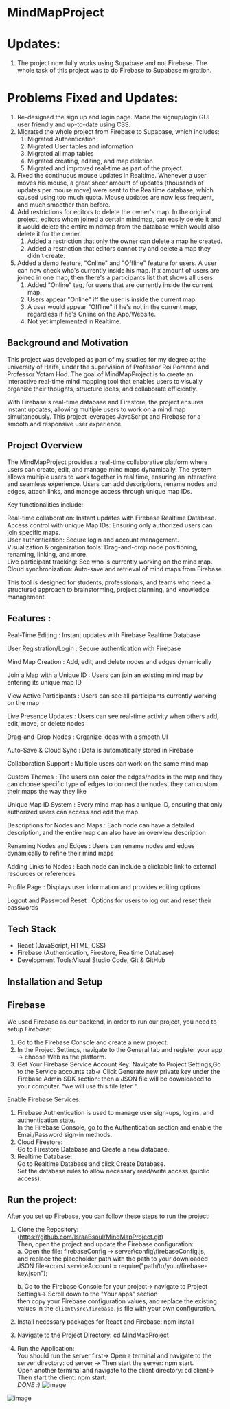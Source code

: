 # MindMapProject

# Updates:

1. The project now fully works using Supabase and not Firebase. The whole task of this project was to do Firebase to Supabase migration.

# Problems Fixed and Updates:

1. Re-designed the sign up and login page. Made the signup/login GUI user friendly and up-to-date using CSS.
2. Migrated the whole project from Firebase to Supabase, which includes:
   1) Migrated Authentication
   2) Migrated User tables and information
   3) Migrated all map tables
   4) Migrated creating, editing, and map deletion
   5) Migrated and improved real-time as part of the project.
3. Fixed the continuous mouse updates in Realtime. Whenever a user moves his mouse, a great sheer amount of updates (thousands of updates per mouse move) were sent to the Realtime database, which caused using too much quota.
Mouse updates are now less frequent, and much smoother than before.
4. Add restrictions for editors to delete the owner's map. In the original project, editors whom joined a certain mindmap, can easily delete it and it would delete the entire mindmap from the database which would also delete it for the owner.
   1) Added a restriction that only the owner can delete a map he created.
   2) Added a restriction that editors cannot try and delete a map they didn't create.
5. Added a demo feature, "Online" and "Offline" feature for users. A user can now check who's currently inside his map. If x amount of users are joined in one map, then there's a participants list that shows all users.
   1) Added "Online" tag, for users that are currently inside the current map.
   2) Users appear "Online" iff the user is inside the current map.
   3) A user would appear "Offline" if he's not in the current map, regardless if he's Online on the App/Website.
   4) Not yet implemented in Realtime.


## Background and Motivation

 This project was developed as part of my studies for my degree at the university of Haifa, under the supervision of Professor Roi Poranne  and Professor Yotam Hod. The goal of MindMapProject is to create an interactive real-time mind mapping tool that enables users to visually organize their thoughts, structure ideas, and collaborate efficiently.

With Firebase's real-time database and Firestore, the project ensures instant updates, allowing multiple users to work on a mind map simultaneously. This project leverages JavaScript and Firebase for a smooth and responsive user experience.


## Project Overview

The MindMapProject provides a real-time collaborative platform where users can create, edit, and manage mind maps dynamically. The system allows multiple users to work together in real time, ensuring an interactive and seamless experience. Users can add descriptions, rename nodes and edges, attach links, and manage access through unique map IDs.

Key functionalities include:

Real-time collaboration: Instant updates with Firebase Realtime Database.  
Access control with unique Map IDs: Ensuring only authorized users can join specific maps.  
User authentication: Secure login and account management.  
Visualization & organization tools: Drag-and-drop node positioning, renaming, linking, and more.  
Live participant tracking: See who is currently working on the mind map.  
Cloud synchronization: Auto-save and retrieval of mind maps from Firebase.  

This tool is designed for students, professionals, and teams who need a structured approach to brainstorming, project planning, and knowledge management.

## Features :

Real-Time Editing : Instant updates with Firebase Realtime Database  

User Registration/Login : Secure authentication with Firebase 

Mind Map Creation : Add, edit, and delete nodes and edges dynamically  

Join a Map with a Unique ID : Users can join an existing mind map by entering its unique map ID 

View Active Participants : Users can see all participants currently working on the map  

Live Presence Updates : Users can see real-time activity when others add, edit, move, or delete nodes  

Drag-and-Drop Nodes : Organize ideas with a smooth UI 

Auto-Save & Cloud Sync : Data is automatically stored in Firebase  

Collaboration Support : Multiple users can work on the same mind map 

Custom Themes : The users can color the edges/nodes in the map and they can choose specific type of edges to connect the nodes, they can custom their maps the way they like   

Unique Map ID System : Every mind map has a unique ID, ensuring that only authorized users can access and edit the map  

Descriptions for Nodes and Maps : Each node can have a detailed description, and the entire map can also have an overview description  

Renaming Nodes and Edges : Users can rename nodes and edges dynamically to refine their mind maps  

Adding Links to Nodes : Each node can include a clickable link to external resources or references  

Profile Page : Displays user information and provides editing options  

Logout and Password Reset : Options for users to log out and reset their passwords  



##  Tech Stack
- React (JavaScript, HTML, CSS) 
- Firebase (Authentication, Firestore, Realtime Database)  
- Development Tools:Visual Studio Code, Git & GitHub  


## Installation and Setup

## Firebase
We used Firebase as our backend, in order to run our project, you need to setup *Firebase*:

1. Go to the Firebase Console and create a new project.
2. In the Project Settings, navigate to the General tab and register your app -> choose Web as the platform.
3. Get Your Firebase Service Account Key:
Navigate to Project Settings,Go to the Service accounts tab-> Click Generate new private key under the Firebase Admin SDK section:
then a JSON file will be downloaded to your computer. 
"we will use this file later ".

Enable Firebase Services:
1. Firebase Authentication is used to manage user sign-ups, logins, and authentication state.<br>
In the Firebase Console, go to the Authentication section and enable the Email/Password sign-in methods.
2. Cloud Firestore:<br>
Go to Firestore Database and Create a new database.
3. Realtime Database:<br>
Go to Realtime Database and click Create Database.<br>
Set the database rules to allow necessary read/write access (public access).

## Run the project:
After you set up Firebase, you can follow these steps to run the project:

1. Clone the Repository: (https://github.com/IsraaBsoul/MindMapProject.git)<br>
Then, open the project and update the Firebase configuration:<br>
   a. Open the file: firebaseConfig -> server\config\firebaseConfig.js, <br>
   and replace the placeholder path with the path to your downloaded JSON file->const serviceAccount = require("path/to/your/firebase-key.json");

   b. Go to the Firebase Console for your project-> navigate to Project Settings-> Scroll down to the "Your apps" section <br>
   then copy your Firebase configuration values, and replace the existing values in the `client\src\firebase.js` file with your own configuration.

2. Install necessary packages for React and Firebase: npm install
3. Navigate to the Project Directory: cd MindMapProject
4. Run the Application:<br>
You should run the server first-> Open a terminal and navigate to the server directory: cd server -> Then start the server: npm start.<br>
Open another terminal and navigate to the client directory: cd client-> Then start the client: npm start.<br>
*DONE :)*
![image](https://github.com/user-attachments/assets/49893958-7f81-4962-babe-63924c6a28e2)

 ![image](https://github.com/user-attachments/assets/24b94d77-3dfc-4a07-b58f-5ca7a96d3cce)





